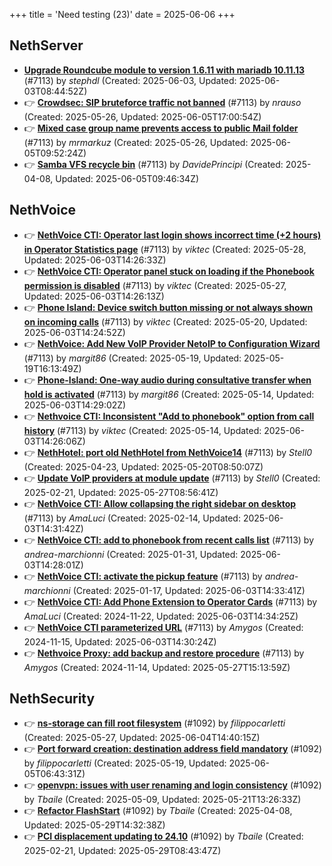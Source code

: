+++
title = 'Need testing (23)'
date = 2025-06-06
+++

## NethServer
- **[Upgrade Roundcube module to version 1.6.11 with mariadb 10.11.13](https://github.com/NethServer/dev/issues/7490)** (#7113) by *stephdl* (Created: 2025-06-03, Updated: 2025-06-03T08:44:52Z)
- :point_right: **[Crowdsec: SIP bruteforce traffic not banned](https://github.com/NethServer/dev/issues/7481)** (#7113) by *nrauso* (Created: 2025-05-26, Updated: 2025-06-05T17:00:54Z)
- :point_right: **[Mixed case group name prevents access to public Mail folder](https://github.com/NethServer/dev/issues/7480)** (#7113) by *mrmarkuz* (Created: 2025-05-26, Updated: 2025-06-05T09:52:24Z)
- :point_right: **[Samba VFS recycle bin](https://github.com/NethServer/dev/issues/7390)** (#7113) by *DavidePrincipi* (Created: 2025-04-08, Updated: 2025-06-05T09:46:34Z)

## NethVoice
- :point_right: **[NethVoice CTI: Operator last login shows incorrect time (+2 hours) in Operator Statistics page](https://github.com/NethServer/dev/issues/7484)** (#7113) by *viktec* (Created: 2025-05-28, Updated: 2025-06-03T14:26:33Z)
- :point_right: **[NethVoice CTI: Operator panel stuck on loading if the Phonebook permission is disabled](https://github.com/NethServer/dev/issues/7483)** (#7113) by *viktec* (Created: 2025-05-27, Updated: 2025-06-03T14:26:13Z)
- :point_right: **[Phone Island: Device switch button missing or not always shown on incoming calls](https://github.com/NethServer/dev/issues/7473)** (#7113) by *viktec* (Created: 2025-05-20, Updated: 2025-06-03T14:24:52Z)
- :point_right: **[NethVoice: Add New VoIP Provider NetoIP to Configuration Wizard](https://github.com/NethServer/dev/issues/7471)** (#7113) by *margit86* (Created: 2025-05-19, Updated: 2025-05-19T16:13:49Z)
- :point_right: **[Phone-Island: One-way audio during consultative transfer when hold is activated](https://github.com/NethServer/dev/issues/7462)** (#7113) by *margit86* (Created: 2025-05-14, Updated: 2025-06-03T14:29:02Z)
- :point_right: **[Nethvoice CTI: Inconsistent "Add to phonebook" option from call history](https://github.com/NethServer/dev/issues/7457)** (#7113) by *viktec* (Created: 2025-05-14, Updated: 2025-06-03T14:26:06Z)
- :point_right: **[NethHotel: port old NethHotel from NethVoice14](https://github.com/NethServer/dev/issues/7425)** (#7113) by *Stell0* (Created: 2025-04-23, Updated: 2025-05-20T08:50:07Z)
- :point_right: **[Update VoIP providers at module update](https://github.com/NethServer/dev/issues/7331)** (#7113) by *Stell0* (Created: 2025-02-21, Updated: 2025-05-27T08:56:41Z)
- :point_right: **[NethVoice CTI: Allow collapsing the right sidebar on desktop](https://github.com/NethServer/dev/issues/7317)** (#7113) by *AmaLuci* (Created: 2025-02-14, Updated: 2025-06-03T14:31:42Z)
- :point_right: **[NethVoice CTI: add to phonebook from recent calls list](https://github.com/NethServer/dev/issues/7293)** (#7113) by *andrea-marchionni* (Created: 2025-01-31, Updated: 2025-06-03T14:28:01Z)
- :point_right: **[NethVoice CTI: activate the pickup feature](https://github.com/NethServer/dev/issues/7262)** (#7113) by *andrea-marchionni* (Created: 2025-01-17, Updated: 2025-06-03T14:33:41Z)
- :point_right: **[NethVoice CTI: Add Phone Extension to Operator Cards](https://github.com/NethServer/dev/issues/7171)** (#7113) by *AmaLuci* (Created: 2024-11-22, Updated: 2025-06-03T14:34:25Z)
- :point_right: **[NethVoice CTI parameterized URL](https://github.com/NethServer/dev/issues/7137)** (#7113) by *Amygos* (Created: 2024-11-15, Updated: 2025-06-03T14:30:24Z)
- :point_right: **[Nethvoice Proxy: add backup and restore procedure](https://github.com/NethServer/dev/issues/7113)** (#7113) by *Amygos* (Created: 2024-11-14, Updated: 2025-05-27T15:13:59Z)

## NethSecurity
- :point_right: **[ns-storage can fill root filesystem](https://github.com/NethServer/nethsecurity/issues/1233)** (#1092) by *filippocarletti* (Created: 2025-05-27, Updated: 2025-06-04T14:40:15Z)
- :point_right: **[Port forward creation: destination address field mandatory](https://github.com/NethServer/nethsecurity/issues/1220)** (#1092) by *filippocarletti* (Created: 2025-05-19, Updated: 2025-06-05T06:43:31Z)
- :point_right: **[openvpn: issues with user renaming and login consistency](https://github.com/NethServer/nethsecurity/issues/1209)** (#1092) by *Tbaile* (Created: 2025-05-09, Updated: 2025-05-21T13:26:33Z)
- :point_right: **[Refactor FlashStart](https://github.com/NethServer/nethsecurity/issues/1162)** (#1092) by *Tbaile* (Created: 2025-04-08, Updated: 2025-05-29T14:32:38Z)
- :point_right: **[PCI displacement updating to 24.10](https://github.com/NethServer/nethsecurity/issues/1092)** (#1092) by *Tbaile* (Created: 2025-02-21, Updated: 2025-05-29T08:43:47Z)

